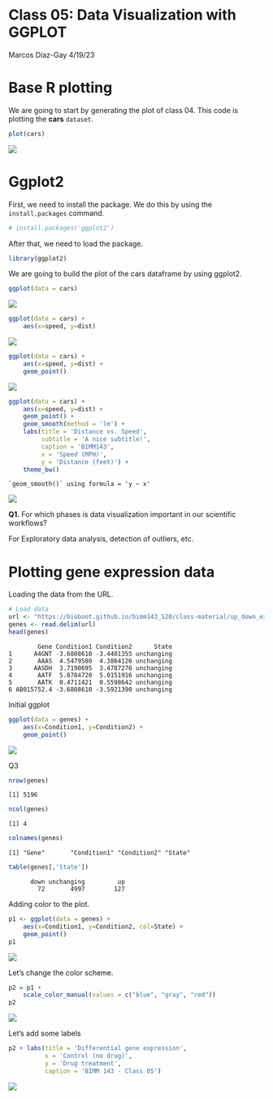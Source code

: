 Class 05: Data Visualization with GGPLOT
================
Marcos Díaz-Gay
4/19/23

# Base R plotting

We are going to start by generating the plot of class 04. This code is
plotting the **cars** `dataset`.

``` r
plot(cars)
```

![](class_05_files/figure-commonmark/unnamed-chunk-1-1.png)

# Ggplot2

First, we need to install the package. We do this by using the
`install.packages` command.

``` r
# install.packages('ggplot2')
```

After that, we need to load the package.

``` r
library(ggplot2)
```

We are going to build the plot of the cars dataframe by using ggplot2.

``` r
ggplot(data = cars)
```

![](class_05_files/figure-commonmark/unnamed-chunk-4-1.png)

``` r
ggplot(data = cars) +
    aes(x=speed, y=dist)
```

![](class_05_files/figure-commonmark/unnamed-chunk-4-2.png)

``` r
ggplot(data = cars) +
    aes(x=speed, y=dist) + 
    geom_point()
```

![](class_05_files/figure-commonmark/unnamed-chunk-4-3.png)

``` r
ggplot(data = cars) +
    aes(x=speed, y=dist) + 
    geom_point() +
    geom_smooth(method = 'lm') +
    labs(title = 'Distance vs. Speed',
         subtitle = 'A nice subtitle!',
         caption = 'BIMM143',
         x = 'Speed (MPH)',
         y = 'Distance (feet)') +
    theme_bw()
```

    `geom_smooth()` using formula = 'y ~ x'

![](class_05_files/figure-commonmark/unnamed-chunk-4-4.png)

**Q1.** For which phases is data visualization important in our
scientific workflows? 

For Exploratory data analysis, detection of outliers, etc.

# Plotting gene expression data

Loading the data from the URL.

``` r
# Load data
url <- "https://bioboot.github.io/bimm143_S20/class-material/up_down_expression.txt"
genes <- read.delim(url)
head(genes)
```

            Gene Condition1 Condition2      State
    1      A4GNT -3.6808610 -3.4401355 unchanging
    2       AAAS  4.5479580  4.3864126 unchanging
    3      AASDH  3.7190695  3.4787276 unchanging
    4       AATF  5.0784720  5.0151916 unchanging
    5       AATK  0.4711421  0.5598642 unchanging
    6 AB015752.4 -3.6808610 -3.5921390 unchanging

Initial ggplot

``` r
ggplot(data = genes) +
    aes(x=Condition1, y=Condition2) +
    geom_point()
```

![](class_05_files/figure-commonmark/unnamed-chunk-6-1.png)

Q3

``` r
nrow(genes)
```

    [1] 5196

``` r
ncol(genes)
```

    [1] 4

``` r
colnames(genes)
```

    [1] "Gene"       "Condition1" "Condition2" "State"     

``` r
table(genes[,'State'])
```


          down unchanging         up 
            72       4997        127 

Adding color to the plot.

``` r
p1 <- ggplot(data = genes) +
    aes(x=Condition1, y=Condition2, col=State) +
    geom_point()
p1
```

![](class_05_files/figure-commonmark/unnamed-chunk-8-1.png)

Let’s change the color scheme.

``` r
p2 = p1 +
    scale_color_manual(values = c("blue", "gray", "red")) 
p2
```

![](class_05_files/figure-commonmark/unnamed-chunk-9-1.png)

Let’s add some labels

``` r
p2 + labs(title = 'Differential gene expression',
          x = 'Control (no drug)',
          y = 'Drug treatment',
          caption = 'BIMM 143 - Class 05')
```

![](class_05_files/figure-commonmark/unnamed-chunk-10-1.png)
